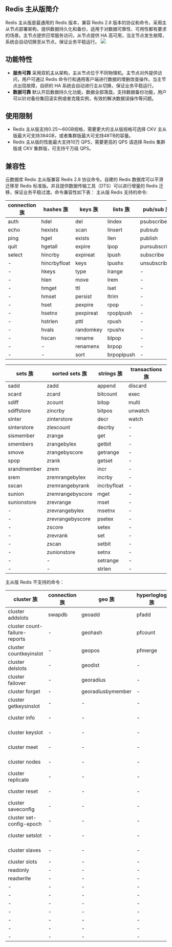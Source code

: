 
## Redis 主从版简介
Redis 主从版是最通用的 Redis 版本，兼容 Redis 2.8 版本的协议和命令，采用主从节点部署架构，提供数据持久化和备份，适用于对数据可靠性、可用性都有要求的场景。主节点提供日常服务访问，从节点提供 HA 高可用，当主节点发生故障，系统会自动切换至从节点，保证业务平稳运行。
![](https://main.qcloudimg.com/raw/37626b6980e25a1ddf4fd3efcf4bbd4a.png)

## 功能特性
-   **服务可靠**
    采用双机主从架构，主从节点位于不同物理机。主节点对外提供访问，用户可通过 Redis 命令行和通用客户端进行数据的增删改查操作。当主节点出现故障，自研的 HA 系统会自动进行主从切换，保证业务平稳运行。        
-   **数据可靠**
    默认开启数据持久化功能，数据全部落盘。支持数据备份功能，用户可以针对备份集回滚实例或者克隆实例，有效的解决数据误操作等问题。

## 使用限制
 - Redis 主从版支持0.25～60GB规格，需要更大的主从版规格可选择 CKV 主从版最大可支持384GB，或者集群版最大可支持48TB的容量。
 - Redis 主从版的性能最大支持10万 QPS，需要更高的 QPS 请选择 Redis 集群版或 CKV 集群版，可支持千万级 QPS。

## 兼容性
云数据库 Redis 主从版兼容 Redis 2.8 协议命令。自建的 Redis 数据库可以平滑迁移至 Redis 标准版。并且提供数据传输工具（DTS）可以进行增量的 Redis 迁移，保证业务平稳过渡。命令兼容性如下表：
主从版 Redis 支持的命令:

| **connection 族** | **hashes 族** | **keys 族** | **lists 族** | **pub/sub 族** | **server 族** | 
| --- | --- | --- | --- | --- | --- |
| auth | hdel | del | lindex | psubscribe | command | 
| echo | hexists | scan | linsert | pubsub | dbsize |
| ping | hget | exists | llen | publish | info | 
| quit | hgetall | expire | lpop | punsubscribe | time | 
| select | hincrby | expireat | lpush | subscribe | -  | 
| -  | hincrbyfloat | keys | lpushx | unsubscribe |-   | 
| -　 | hkeys | type | lrange | -　 |-   | 
| -　 | hlen | move | lrem | -　 | -  |
| -　 | hmget | ttl | lset | -　 | -  |
| -　 | hmset | persist | ltrim | -　 | -  |
| -　 | hset | pexpire | rpop | -　 | -  |
| -　 | hsetnx | pexpireat | rpoplpush | -　 | -  |
| -　 | hstrlen | pttl | rpush | -　 |-  |
| -　 | hvals | randomkey | rpushx | -　 | -  |
| -　 | hscan | rename | blpop | -　 | -  |
| -　 | -　 | renamenx | brpop | -　 | -　 |
| -　 | -　 | sort | brpoplpush | -　 | -　 |


|**sets 族** | **sorted sets 族** | **strings 族** | **transactions 族** |
| --- | --- | --- | --- |
| sadd | zadd | append | discard |
| scard | zcard | bitcount | exec |
| sdiff | zcount | bitop | multi |
| sdiffstore | zincrby | bitpos | unwatch |
| sinter | zinterstore | decr | watch |
| sinterstore | zlexcount | decrby | -　 |
| sismember | zrange | get | -　 |
| smembers | zrangebylex | getbit | -　 |
| smove | zrangebyscore | getrange | -　 |
| spop | zrank | getset | -　 |
| srandmember | zrem | incr | -　 |
| srem | zremrangebylex | incrby | -　 |
| sscan | zremrangebyrank | incrbyfloat | -　 |
| sunion | zremrangebyscore | mget | -　 |
| sunionstore | zrevrange | mset | -　 |
| -　 | zrevrangebylex | msetnx | -　 |
|- 　 | zrevrangebyscore | psetex | -　 |
| -　 | zscore | setex | -　 |
| -　 | zrevrank | set | -　 |
| -　 | zscan | setbit | -　 |
| -　 | zunionstore | setnx | -　 |
| -　 | -　 | setrange | -　 |
| -　 | -　 | strlen | -　 |

主从版 Redis 不支持的命令：

| **cluster 族** | **connection 族** | **geo 族** | **hyperloglog 族** | **keys 族** | **scripting 族** | **server 族** | **strings 族** |
| --- | --- | --- | --- | --- | --- | --- | --- |
| cluster addslots | swapdb | geoadd | pfadd | touch | eval | bgrewriteaof | bitfield |
| cluster count-failure-reports | -　 | geohash | pfcount | restore | evalsha | bgsave |- 　 |
| cluster countkeyinslot | -　 | geopos | pfmerge | object | script debug | client kill | -　 |
| cluster delslots | -　 | geodist | -　 | unlink | script exists | client list | -　 |
| cluster failover | -　 | georadius | -　 | wait | script flush | client getname | -　 |
| cluster forget | -　 | georadiusbymember |- 　 | migrate | script kill | client pause |- 　 |
| cluster getkeysinslot | -　 | -　 | -　 | dump | script load | client reply | -　 |
| cluster info | -　 | -　 | -　 | -　 | -　 | client setname |- 　 |
| cluster keyslot | -　 | -　 | -　 | -　 | -　 | command count | -　 |
| cluster meet | -　 | -　 | -　 |- 　 | -　 | command getkeys | -　 |
| cluster nodes | -　 | -　 | -　 | -　 | -　 | command info |- 　 |
| cluster replicate | -　 | -　 | -　 | -　 | -　 | config get | -　 |
| cluster reset | -　 | -　 | -　 | -　 | -　 | config rewrite |- 　 |
| cluster saveconfig | -　 | -　 | -　 |- 　 | -　 | config set | 　- |
| cluster set-config-epoch | -　 | -　 | - | - | -　 | config resetstat | -　 |
| cluster setslot | -　 | -　 | -　 | -　 | 　- | debug object | -　 |
| cluster slaves | -　 | -　 | -　 | -　 | -　 | debug segfault | -　 |
| cluster slots | -　 | -　 | -　 | -　 | -　 | flushall | -　 |
| readonly | -　 | -　 | -　 | -　 | -　 | flushdb | -　 |
| readwrite | -　 | -　 | -　 | -　 |- 　 | lastsave |- 　 |
| -　 | -　 | -　 | -　 | -　 | -　 | monitor | -　 |
| -　 | -　 | -　 | -　 | -　 | -　 | role | -　 |
|- 　 | -　 | -　 | -　 | -　 | -　 | save | -　 |
| -　 | -　 | -　 | -　 | -　 | -　 | shutdown | -　 |
| -　 | -　 | -　 | -　 | -　 | -　 | slaveof | -　 |
| -　 | -　 | -　 | -　 | -　 | -　 | slowlog | -　 |
| -　 | -　 | -　 | -　 | -　 | -　 | sync | -　 |

    


